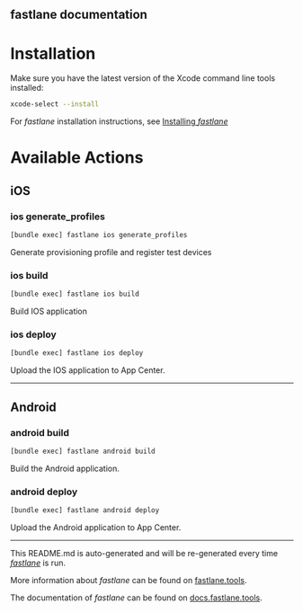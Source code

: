 fastlane documentation
----

# Installation

Make sure you have the latest version of the Xcode command line tools installed:

```sh
xcode-select --install
```

For _fastlane_ installation instructions, see [Installing _fastlane_](https://docs.fastlane.tools/#installing-fastlane)

# Available Actions

## iOS

### ios generate_profiles

```sh
[bundle exec] fastlane ios generate_profiles
```

Generate provisioning profile and register test devices

### ios build

```sh
[bundle exec] fastlane ios build
```

Build IOS application

### ios deploy

```sh
[bundle exec] fastlane ios deploy
```

Upload the IOS application to App Center.

----


## Android

### android build

```sh
[bundle exec] fastlane android build
```

Build the Android application.

### android deploy

```sh
[bundle exec] fastlane android deploy
```

Upload the Android application to App Center.

----

This README.md is auto-generated and will be re-generated every time [_fastlane_](https://fastlane.tools) is run.

More information about _fastlane_ can be found on [fastlane.tools](https://fastlane.tools).

The documentation of _fastlane_ can be found on [docs.fastlane.tools](https://docs.fastlane.tools).

